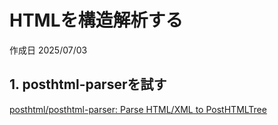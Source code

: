 # HTMLを構造解析する

作成日 2025/07/03

## 1. posthtml-parserを試す

[posthtml/posthtml-parser: Parse HTML/XML to PostHTMLTree](https://github.com/posthtml/posthtml-parser)
